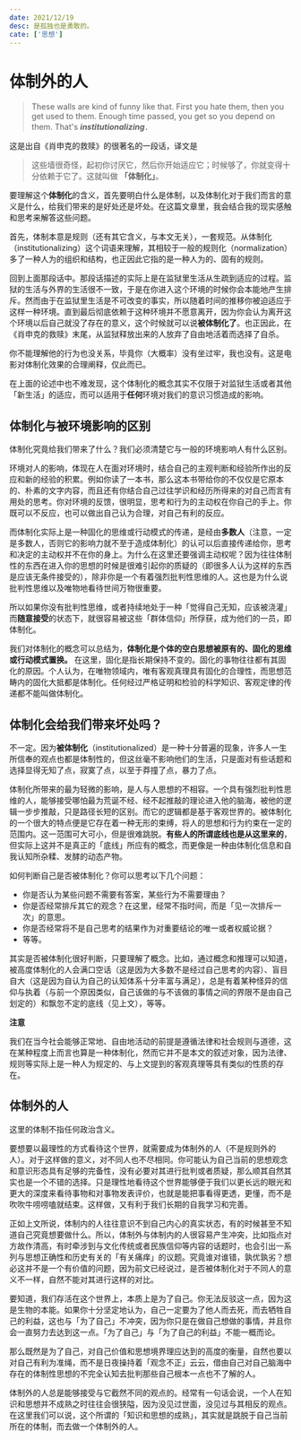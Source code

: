 ```yaml
---
date: 2021/12/19
desc: 是孤独也是勇敢的。
cate: ['思想']
---
```


# 体制外的人

> These walls are kind of funny like that. First you hate them, then you get used to them. Enough time passed, you get so you depend on them. That's ***institutionalizing***．<br/>

这是出自《肖申克的救赎》的很著名的一段话，译文是
> 这些墙很奇怪，起初你讨厌它，然后你开始适应它；时候够了，你就变得十分依赖于它了。这就叫做 **「体制化」**。

要理解这个**体制化**的含义，首先要明白什么是体制，以及体制化对于我们而言的意义是什么，给我们带来的是好处还是坏处。在这篇文章里，我会结合我的现实感触和思考来解答这些问题。

首先，体制本意是规则（还有其它含义，与本文无关），一套规范。从体制化（institutionalizing）这个词语来理解，其相较于一般的规则化（normalization）多了一种人为的组织和结构，也正因此它指的是一种人为的、固有的规则。

回到上面那段话中。那段话描述的实际上是在监狱里生活从生疏到适应的过程。监狱的生活与外界的生活很不一致，于是在你进入这个环境的时候你会本能地产生排斥。然而由于在监狱里生活是不可改变的事实，所以随着时间的推移你被迫适应于这样一种环境。直到最后彻底依赖于这种环境并不愿意离开，因为你会认为离开这个环境以后自己就没了存在的意义，这个时候就可以说**被体制化了**。也正因此，在《肖申克的救赎》末尾，从监狱释放出来的人放弃了自由地活着而选择了自杀。

你不能理解他的行为也没关系，毕竟你（大概率）没有坐过牢，我也没有。这是电影对体制化效果的合理阐释，仅此而已。

在上面的论述中也不难发现，这个体制化的概念其实不仅限于对监狱生活或者其他「新生活」的适应，而可以适用于**任何**环境对我们的意识习惯造成的影响。

## 体制化与被环境影响的区别

体制化究竟给我们带来了什么？我们必须清楚它与一般的环境影响人有什么区别。

环境对人的影响，体现在人在面对环境时，结合自己的主观判断和经验所作出的反应和新的经验的积累。例如你读了一本书，那么这本书带给你的不仅仅是它原本的、朴素的文字内容，而且还有你结合自己过往学识和经历所得来的对自己而言有用处的思考。你对环境的反馈，很明显，思考和行为的主动权在你自己的手上。你既可以不反应，也可以做出自己认为合理，对自己有利的反应。

而体制化实际上是一种固化的思维或行动模式的传递，是经由**多数人**（注意，一定是多数人，否则它的影响力就不至于造成体制化）的认可以后直接传递给你，思考和决定的主动权并不在你的身上。为什么在这里还要强调主动权呢？因为往往体制性的东西在进入你的思想的时候是很难引起你的质疑的（即很多人认为这样的东西是应该无条件接受的），除非你是一个有着强烈批判性思维的人。这也是为什么说批判性思维以及唯物地看待世间万物很重要。

所以如果你没有批判性思维，或者持续地处于一种「觉得自己无知，应该被浇灌」而**随意接受**的状态下，就很容易被这些「群体信仰」所俘获，成为他们的一员，即体制化。

我们对体制化的概念可以总结为，**体制化是个体的空白思想被原有的、固化的思维或行动模式置换。** 在这里，固化是指长期保持不变的。固化的事物往往都有其固化的原因。个人认为，在唯物领域内，唯有客观真理具有固化的合理性，而思想范畴内的固化大抵都是体制化。任何经过严格证明和检验的科学知识、客观定律的传递都不能叫做体制化。

## 体制化会给我们带来坏处吗？

不一定。因为**被体制化**（institutionalized）是一种十分普遍的现象，许多人一生所信奉的观点也都是体制性的，但这丝毫不影响他们的生活，只是面对有些话题和选择显得无知了点，寂寞了点，以至于莽撞了点，暴力了点。

体制化所带来的最为轻微的影响，是人与人思想的不相容。一个具有强烈批判性思维的人，能够接受哪怕最为荒诞不经、经不起推敲的理论进入他的脑海，被他的逻辑一步步推敲，只是路径长短的区别。而它的逻辑都是基于客观世界的。被体制化的一个很大的特点便是它存在着一种无形的束缚，将人的思想和行为约束在一定的范围内。这一范围可大可小，但是很难跳脱。**有些人的所谓底线也是从这里来的**，但实际上这并不是真正的「底线」所应有的概念，而更像是一种由体制化信息和自我认知所杂糅、发酵的动态产物。

如何判断自己是否被体制化？你可以思考以下几个问题：
- 你是否认为某些问题不需要有答案，某些行为不需要理由？
- 你是否经常排斥其它的观念？在这里，经常不指时间，而是「见一次排斥一次」的意思。
- 你是否经常将不是自己思考的结果作为对重要结论的唯一或者权威论据？
- 等等。

其实是否被体制化很好判断，只要理解了概念。比如，通过概念和推理可以知道，被高度体制化的人会满口空话（这是因为大多数不是经过自己思考的内容）、盲目自大（这是因为自认为自己的认知体系十分丰富与满足），总是有着某种怪异的信仰与执着（与前一个原因类似，自己该做的与不该做的事情之间的界限不是由自己划定的）和飘忽不定的底线（见上文），等等。

**注意**

我们在当今社会能够正常地、自由地活动的前提是遵循法律和社会规则与道德，这在某种程度上而言也算是一种体制化，然而它并不是本文的叙述对象，因为法律、规则等实际上是一种人为规定的、与上文提到的客观真理等具有类似的性质的存在。

## 体制外的人

这里的体制不指任何政治含义。

要想要以最理性的方式看待这个世界，就需要成为体制外的人（不是规则外的人）。对于这样做的意义，对不同人也不尽相同。你可能认为自己当前的思想观念和意识形态具有足够的完备性，没有必要对其进行批判或者质疑，那么顺其自然其实也是一个不错的选择。只是理性地看待这个世界能够便于我们以更长远的眼光和更大的深度来看待事物和对事物发表评价，也就是能把事看得更透，更懂，而不是吹吹牛唠唠嗑就结束。这样做，又有利于我们长期的自我学习和完善。

正如上文所说，体制内的人往往意识不到自己内心的真实状态，有的时候甚至不知道自己究竟想要做什么。所以，体制外与体制内的人很容易产生冲突，比如指点对方故作清高，有时牵涉到与文化传统或者民族信仰等内容的话题时，也会引出一系列与思想正确性和历史有关的「有关痛痒」的议题。究竟谁对谁错，孰优孰劣？想必这并不是一个有价值的问题，因为前文已经说过，是否被体制化对于不同人的意义不一样，自然不能对其进行这样的对比。

要知道，我们存活在这个世界上，本质上是为了自己。你无法反驳这一点，因为这是生物的本能。如果你十分坚定地认为，自己一定要为了他人而去死，而去牺牲自己的利益，这也与「为了自己」不冲突，因为你只是在做自己想做的事情，并且你会一直努力去达到这一点。「为了自己」与「为了自己的利益」不能一概而论。

那么既然是为了自己，对自己价值和思想境界理应达到的高度的衡量，自然也要以对自己有利为准绳，而不是日夜操持着「观念不正」云云，借由自己对自己脑海中存在的体制性思想的不完全认知去批判那些自己根本一点也不了解的人。

体制外的人总是能够接受与它截然不同的观点的。经常有一句话会说，一个人在知识和思想并不成熟之时往往会很狭隘，因为没见过世面，没见过与其相反的观点。在这里我们可以说，这个所谓的「知识和思想的成熟」，其实就是跳脱于自己当前所在的体制，而去做一个体制外的人。
